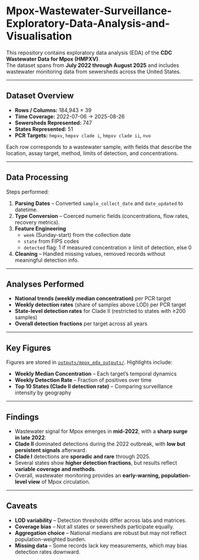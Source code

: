 # Mpox-Wastewater-Surveillance-Exploratory-Data-Analysis-and-Visualisation

This repository contains exploratory data analysis (EDA) of the **CDC Wastewater Data for Mpox (HMPXV)**.  
The dataset spans from **July 2022 through August 2025** and includes wastewater monitoring data from sewersheds across the United States.

---

## Dataset Overview
- **Rows / Columns:** 184,943 × 39  
- **Time Coverage:** 2022-07-06 → 2025-08-26  
- **Sewersheds Represented:** 747  
- **States Represented:** 51  
- **PCR Targets:** `hmpxv`, `hmpxv clade i`, `hmpxv clade ii`, `nvo`  

Each row corresponds to a wastewater sample, with fields that describe the location, assay target, method, limits of detection, and concentrations.

---

## Data Processing
Steps performed:
1. **Parsing Dates** – Converted `sample_collect_date` and `date_updated` to datetime.  
2. **Type Conversion** – Coerced numeric fields (concentrations, flow rates, recovery metrics).  
3. **Feature Engineering**  
   - `week` (Sunday-start) from the collection date  
   - `state` from FIPS codes  
   - `detected` flag: 1 if measured concentration ≥ limit of detection, else 0  
4. **Cleaning** – Handled missing values, removed records without meaningful detection info.  

---

## Analyses Performed
- **National trends (weekly median concentration)** per PCR target  
- **Weekly detection rates** (share of samples above LOD) per PCR target  
- **State-level detection rates** for Clade II (restricted to states with ≥200 samples)  
- **Overall detection fractions** per target across all years  

---

## Key Figures
Figures are stored in [`outputs/mpox_eda_outputs/`](outputs/mpox_eda_outputs/). Highlights include:

- **Weekly Median Concentration** – Each target’s temporal dynamics  
- **Weekly Detection Rate** – Fraction of positives over time  
- **Top 10 States (Clade II detection rate)** – Comparing surveillance intensity by geography  

---

## Findings
- Wastewater signal for Mpox emerges in **mid-2022**, with a **sharp surge in late 2022**.  
- **Clade II** dominated detections during the 2022 outbreak, with **low but persistent signals** afterward.  
- **Clade I** detections are **sporadic and rare** through 2025.  
- Several states show **higher detection fractions**, but results reflect **variable coverage and methods**.  
- Overall, wastewater monitoring provides an **early-warning, population-level view** of Mpox circulation.  

---

## Caveats
- **LOD variability** – Detection thresholds differ across labs and matrices.  
- **Coverage bias** – Not all states or sewersheds participate equally.  
- **Aggregation choice** – National medians are robust but may not reflect population-weighted burden.  
- **Missing data** – Some records lack key measurements, which may bias detection rates downward.  
